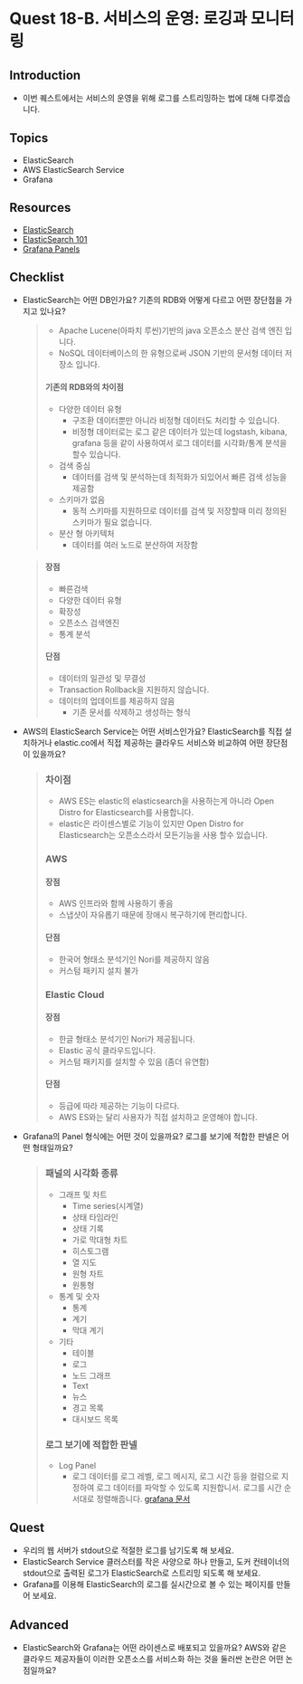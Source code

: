 # Quest 18-B. 서비스의 운영: 로깅과 모니터링

## Introduction
* 이번 퀘스트에서는 서비스의 운영을 위해 로그를 스트리밍하는 법에 대해 다루겠습니다.

## Topics
* ElasticSearch
* AWS ElasticSearch Service
* Grafana

## Resources
* [ElasticSearch](https://www.elastic.co/kr/what-is/elasticsearch)
* [ElasticSearch 101](https://www.elastic.co/kr/webinars/getting-started-elasticsearch)
* [Grafana Panels](https://grafana.com/docs/grafana/latest/panels/)

## Checklist
* ElasticSearch는 어떤 DB인가요? 기존의 RDB와 어떻게 다르고 어떤 장단점을 가지고 있나요?
  > * Apache Lucene(아파치 루씬)기반의 java 오픈소스 분산 검색 엔진 입니다.
  > * NoSQL 데이터베이스의 한 유형으로써 JSON 기반의 문서형 데이터 저장소 입니다.
  >
  > #### 기존의 RDB와의 차이점
  > - 다양한 데이터 유형
  >   - 구조환 데이터뿐만 아니라 비정형 데이터도 처리할 수 있습니다.
  >   - 비정형 데이터로는 로그 같은 데이터가 있는데 logstash, kibana, grafana 등을 같이 사용하여서 로그 데이터를 시각화/통계 분석을 할수 있습니다.
  > - 검색 중심
  >   - 데이터를 검색 및 분석하는데 최적화가 되있어서 빠른 검색 성능을 제공함
  > - 스키마가 없음
  >   - 동적 스키마를 지원하므로 데이터를 검색 및 저장할때 미리 정의된 스키마가 필요 없습니다.
  > - 분산 형 아키텍처
  >   - 데이터를 여러 노드로 분산하여 저장함

  > #### 장점
  > - 빠른검색
  > - 다양한 데이터 유형
  > - 확장성
  > - 오픈소스 검색엔진
  > - 통계 분석
  > #### 단점
  > - 데이터의 일관성 및 무결성
  > - Transaction Rollback을 지원하지 않습니다.
  > - 데이터의 업데이트를 제공하지 않음
  >   - 기존 문서를 삭제하고 생성하는 형식
* AWS의 ElasticSearch Service는 어떤 서비스인가요? ElasticSearch를 직접 설치하거나 elastic.co에서 직접 제공하는 클라우드 서비스와 비교하여 어떤 장단점이 있을까요?
  > ### 차이점
  > - AWS ES는 elastic의 elasticsearch을 사용하는게 아니라 Open Distro for Elasticsearch를 사용합니다.
  > - elastic은 라이센스별로 기능이 있지만  Open Distro for Elasticsearch는 오픈소스라서 모든기능을 사용 할수 있습니다.
  > ### AWS
  > #### 장점
  > - AWS 인프라와 함께 사용하기 좋음
  > - 스냅샷이 자유롭기 때문에 장애시 복구하기에 편리합니다.
  > #### 단점
  > - 한국어 형태소 분석기인 Nori를 제공하지 않음
  > - 커스텀 패키지 설치 불가
  > ### Elastic Cloud
  > #### 장점
  > - 한글 형태소 분석기인 Nori가 제공됩니다.
  > - Elastic 공식 클라우드입니다.
  > - 커스텀 패키지를 설치할 수 있음 (좀더 유연함)
  > #### 단점
  > - 등급에 따라 제공하는 기능이 다르다.
  > - AWS ES와는 달리 사용자가 직접 설치하고 운영해야 합니다.
* Grafana의 Panel 형식에는 어떤 것이 있을까요? 로그를 보기에 적합한 판넬은 어떤 형태일까요?
  > ### 패널의 시각화 종류
  > - 그래프 및 차트
  >   - Time series(시계열)
  >   - 상태 타임라인
  >   - 상태 기록
  >   - 가로 막대형 차트
  >   - 히스토그램
  >   - 열 지도
  >   - 원형 차트
  >   - 원통형
  > - 통계 및 숫자
  >   - 통계
  >   - 계기
  >   - 막대 계기
  > - 기타
  >   - 테이블
  >   - 로그
  >   - 노드 그래프
  >   - Text
  >   - 뉴스
  >   - 경고 목록
  >   - 대시보드 목록
  > ### 로그 보기에 적합한 판넬
  > - Log Panel
  >   - 로그 데이터를 로그 레벨, 로그 메시지, 로그 시간 등을 컬럼으로 지정하여 로그 데이터를 파악할 수 있도록 지원합니서. 로그를 시간 순서대로 정렬해줍니다.
  > [grafana 문서](https://grafana.com/docs/grafana/latest/panels-visualizations/visualizations/logs/)
## Quest
* 우리의 웹 서버가 stdout으로 적절한 로그를 남기도록 해 보세요.
* ElasticSearch Service 클러스터를 작은 사양으로 하나 만들고, 도커 컨테이너의 stdout으로 출력된 로그가 ElasticSearch로 스트리밍 되도록 해 보세요.
* Grafana를 이용해 ElasticSearch의 로그를 실시간으로 볼 수 있는 페이지를 만들어 보세요.

## Advanced
* ElasticSearch와 Grafana는 어떤 라이센스로 배포되고 있을까요? AWS와 같은 클라우드 제공자들이 이러한 오픈소스를 서비스화 하는 것을 둘러싼 논란은 어떤 논점일까요?

